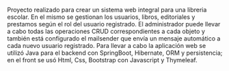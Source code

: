 Proyecto realizado para crear un sistema web integral para una libreria escolar.
En el mismo se gestionan los usuarios, libros, editoriales y prestamos según el rol del usuario registrado. El administrador
puede llevar a cabo todas las operaciones CRUD correspondientes a cada objeto y también está configurado el mailsender que
envía un mensaje automático a cada nuevo usuario registrado.
Para llevar a cabo la aplicación web se utilizó Java para el backend con SpringBoot, Hibernate, ORM y persistencia; en el front
se usó Html, Css, Bootstrap con Javascript y Thymeleaf.
